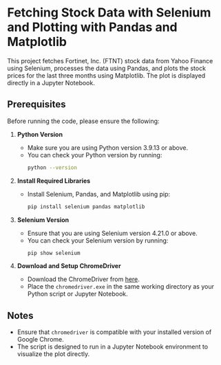 # Fetching Stock Data with Selenium and Plotting with Pandas and Matplotlib

This project fetches Fortinet, Inc. (FTNT) stock data from Yahoo Finance using Selenium, processes the data using Pandas, and plots the stock prices for the last three months using Matplotlib. The plot is displayed directly in a Jupyter Notebook.

## Prerequisites

Before running the code, please ensure the following:

1. **Python Version**
   - Make sure you are using Python version 3.9.13 or above.
   - You can check your Python version by running:
     ```bash
     python --version
     ```

2. **Install Required Libraries**
   - Install Selenium, Pandas, and Matplotlib using pip:
     ```bash
     pip install selenium pandas matplotlib
     ```

3. **Selenium Version**
   - Ensure that you are using Selenium version 4.21.0 or above.
   - You can check your Selenium version by running:
     ```bash
     pip show selenium
     ```

4. **Download and Setup ChromeDriver**
   - Download the ChromeDriver from [here](https://sites.google.com/chromium.org/driver/downloads).
   - Place the `chromedriver.exe` in the same working directory as your Python script or Jupyter Notebook.

## Notes

- Ensure that `chromedriver` is compatible with your installed version of Google Chrome.
- The script is designed to run in a Jupyter Notebook environment to visualize the plot directly.